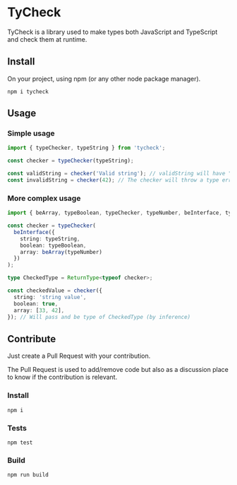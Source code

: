 # TyCheck

TyCheck is a library used to make types both JavaScript and TypeScript and check them at runtime.

## Install

On your project, using npm (or any other node package manager).

```shell
npm i tycheck
```

## Usage

### Simple usage

```typescript
import { typeChecker, typeString } from 'tycheck';

const checker = typeChecker(typeString);

const validString = checker('Valid string'); // validString will have "Valid string" value
const invalidString = checker(42); // The checker will throw a type error
```

### More complex usage

```typescript
import { beArray, typeBoolean, typeChecker, typeNumber, beInterface, typeString } from 'tycheck';

const checker = typeChecker(
  beInterface({
    string: typeString,
    boolean: typeBoolean,
    array: beArray(typeNumber)
  })
);

type CheckedType = ReturnType<typeof checker>;

const checkedValue = checker({
  string: 'string value',
  boolean: true,
  array: [33, 42],
}); // Will pass and be type of CheckedType (by inference)
```

## Contribute

Just create a Pull Request with your contribution.

The Pull Request is used to add/remove code but also as a discussion place to know if the contribution is relevant.

### Install

```shell
npm i
```

### Tests

```shell
npm test
```

### Build

```shell
npm run build
```

